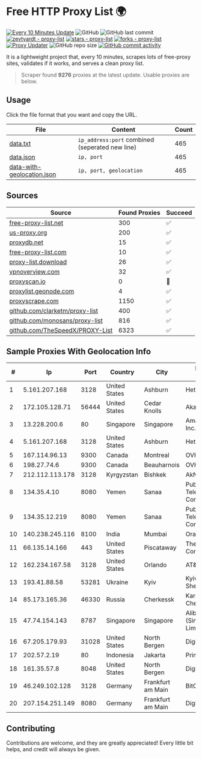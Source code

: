 
# Free HTTP Proxy List 🌍

[![Every 10 Minutes Update](https://github.com/mertguvencli/http-proxy-list/actions/workflows/main.yml/badge.svg?branch=main)](https://github.com/mertguvencli/http-proxy-list/actions/workflows/main.yml)
![GitHub](https://img.shields.io/github/license/mertguvencli/http-proxy-list)
![GitHub last commit](https://img.shields.io/github/last-commit/mertguvencli/http-proxy-list)
[![zevtyardt - proxy-list](https://img.shields.io/static/v1?label=zevtyardt&message=proxy-list&color=blue&logo=github)](https://github.com/zevtyardt/proxy-list "Go to GitHub repo")
[![stars - proxy-list](https://img.shields.io/github/stars/zevtyardt/proxy-list?style=social)](https://github.com/zevtyardt/proxy-list)
[![forks - proxy-list](https://img.shields.io/github/forks/zevtyardt/proxy-list?style=social)](https://github.com/zevtyardt/proxy-list)
[![Proxy Updater](https://github.com/zevtyardt/proxy-list/workflows/Proxy%20Updater/badge.svg)](https://github.com/zevtyardt/proxy-list/actions?query=workflow:"Proxy+Updater")
![GitHub repo size](https://img.shields.io/github/repo-size/zevtyardt/proxy-list)
[![GitHub commit activity](https://img.shields.io/github/commit-activity/m/zevtyardt/proxy-list?logo=commits)](https://github.com/zevtyardt/proxy-list/commits/main)

It is a lightweight project that, every 10 minutes, scrapes lots of free-proxy sites, validates if it works, and serves a clean proxy list.

> Scraper found **9276** proxies at the latest update. Usable proxies are below.

## Usage

Click the file format that you want and copy the URL.

|File|Content|Count|
|----|-------|-----|
|[data.txt](https://raw.githubusercontent.com/mertguvencli/http-proxy-list/main/proxy-list/data.txt)|`ip_address:port` combined (seperated new line)|465|
|[data.json](https://raw.githubusercontent.com/mertguvencli/http-proxy-list/main/proxy-list/data.json)|`ip, port`|465|
|[data-with-geolocation.json](https://raw.githubusercontent.com/mertguvencli/http-proxy-list/main/proxy-list/data-with-geolocation.json)|`ip, port, geolocation`|465|

## Sources

|Source|Found Proxies|Succeed|
|------|-------------|-------|
|[free-proxy-list.net](https://free-proxy-list.net)|300|✅|
|[us-proxy.org](https://www.us-proxy.org)|200|✅|
|[proxydb.net](http://proxydb.net)|15|✅|
|[free-proxy-list.com](https://free-proxy-list.com/?page=&port=&type%5B%5D=http&type%5B%5D=https&up_time=0&search=Search)|10|✅|
|[proxy-list.download](https://www.proxy-list.download/HTTP)|26|✅|
|[vpnoverview.com](https://vpnoverview.com/privacy/anonymous-browsing/free-proxy-servers)|32|✅|
|[proxyscan.io](https://www.proxyscan.io)|0|🚫|
|[proxylist.geonode.com](https://proxylist.geonode.com/api/proxy-list?limit=300&page=1&sort_by=lastChecked&sort_type=desc&protocols=http,https)|4|✅|
|[proxyscrape.com](https://api.proxyscrape.com/v2/?request=displayproxies&protocol=http&timeout=10000&country=all&ssl=all&anonymity=all)|1150|✅|
|[github.com/clarketm/proxy-list](https://raw.githubusercontent.com/clarketm/proxy-list/master/proxy-list-raw.txt)|400|✅|
|[github.com/monosans/proxy-list](https://raw.githubusercontent.com/monosans/proxy-list/main/proxies/http.txt)|816|✅|
|[github.com/TheSpeedX/PROXY-List](https://raw.githubusercontent.com/TheSpeedX/PROXY-List/master/http.txt)|6323|✅|


## Sample Proxies With Geolocation Info

|#|Ip|Port|Country|City|Internet Service Provider|
|-|--|----|-------|----|-------------------------|
|1|5.161.207.168|3128|United States|Ashburn|Hetzner Online GmbH|
|2|172.105.128.71|56444|United States|Cedar Knolls|Akamai Technologies|
|3|13.228.200.6|80|Singapore|Singapore|Amazon Technologies Inc.|
|4|5.161.207.168|3128|United States|Ashburn|Hetzner Online GmbH|
|5|167.114.96.13|9300|Canada|Montreal|OVH SAS|
|6|198.27.74.6|9300|Canada|Beauharnois|OVH SAS|
|7|212.112.113.178|3128|Kyrgyzstan|Bishkek|AkNet|
|8|134.35.4.10|8080|Yemen|Sanaa|Public Telecommunication Corporation|
|9|134.35.12.219|8080|Yemen|Sanaa|Public Telecommunication Corporation|
|10|140.238.245.116|8100|India|Mumbai|Oracle Corporation|
|11|66.135.14.166|443|United States|Piscataway|The Constant Company, LLC|
|12|162.234.167.58|3128|United States|Orlando|AT&T Services, Inc.|
|13|193.41.88.58|53281|Ukraine|Kyiv|Kyiv National Taras Shevchenko University|
|14|85.173.165.36|46330|Russia|Cherkessk|Karachaevo-Cherkesskelektrosvyaz|
|15|47.74.154.143|8787|Singapore|Singapore|Alibaba Cloud (Singapore) Private Limited|
|16|67.205.179.93|31028|United States|North Bergen|DigitalOcean, LLC|
|17|202.57.2.19|80|Indonesia|Jakarta|Primanet - ISP|
|18|161.35.57.8|8048|United States|North Bergen|DigitalOcean, LLC|
|19|46.249.102.128|3128|Germany|Frankfurt am Main|BitCommand LLC|
|20|207.154.251.149|8080|Germany|Frankfurt am Main|DigitalOcean, LLC|



## Contributing

Contributions are welcome, and they are greatly appreciated! Every
little bit helps, and credit will always be given.

